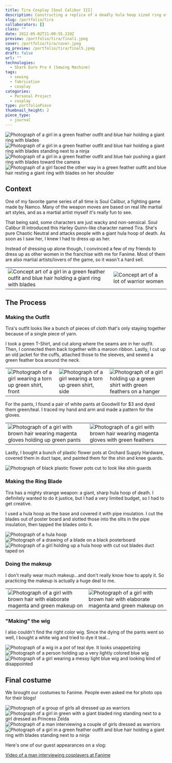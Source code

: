 ```yaml
---
title: Tira Cosplay [Soul Calibur III]
description: Constructing a replica of a deadly hula hoop sized ring of blades and a feathery costume on a budget.
slug: /portfolio/tira
collaborators: []
class: ""
date: 2012-05-02T21:09:55.210Z
preview: /portfolio/tira/final1.jpeg
cover: /portfolio/tira/cover.jpeg
og_preview: /portfolio/tira/final5.jpeg
draft: false
url: ""
technologies:
  - Shark Euro Pro X (Sewing Machine)
tags:
  - sewing
  - fabrication
  - cosplay
categories:
  - Personal Project
  - cosplay
type: portfolioPiece
thumbnail_height: 2
piece_type:
  - journal
---
```


![Photograph of a girl in a green feather outfit and blue hair holding a giant ring with blades](/portfolio/tira/final1.jpeg)
![Photograph of a girl in a green feather outfit and blue hair holding a giant ring with blades standing next to a ninja](/portfolio/tira/final4.jpeg)
![Photograph of a girl in a green feather outfit and blue hair pushing a giant ring with blades toward the camera](/portfolio/tira/final5.jpeg)
![Photograph of a girl faced the other way in a green feather outfit and blue hair resting a giant ring with blades on her shoulder](/portfolio/tira/final2.jpeg)


## Context

One of my favorite game series of all time is Soul Calibur, a fighting game made by Namco. Many of the weapon moves are based on real life martial art styles, and as a martial artist myself it's really fun to see.

That being said, some characters are just wacky and non-sensical. Soul Calibur III introduced this Harley Quinn-like character named Tira. She's pure Chaotic Neutral and attacks people with a giant hula hoop of death. As soon as I saw her, I knew I had to dress up as her.

Instead of dressing up alone though, I convinced a few of my friends to dress up as other women in the franchise with me for Fanime. Most of them are also martial artists/lovers of the game, so it wasn't a hard sell.

| | |
| -- | -- |
| ![Concept art of a girl in a green feather outfit and blue hair holding a giant ring with blades](/portfolio/tira/concept.jpeg) | ![Concept art of a lot of warrior women](/portfolio/tira/scgirls.jpeg) |

## The Process

### Making the Outfit

Tira's outfit looks like a bunch of pieces of cloth that's only staying together because of a single piece of yarn.

I took a green T-Shirt, and cut along where the seams are in her outfit. Then, I connected them back together with a maroon ribbon. Lastly, I cut up an old jacket for the cuffs, attached those to the sleeves, and sewed a green feather boa around the neck.

| | | |
| -- | -- | -- |
| ![Photograph of a girl wearing a torn up green shirt, front](/portfolio/tira/progress1.jpeg) | ![Photograph of a girl wearing a torn up green shirt, side](/portfolio/tira/progress2.jpeg) | ![Photograph of a girl holding up a green shirt with green feathers on a hanger](/portfolio/tira/progress3.jpeg) |

For the pants, I found a pair of white pants at Goodwill for $3 and dyed them green/teal. I traced my hand and arm and made a pattern for the gloves.

| | |
| -- | -- |
| ![Photograph of a girl with brown hair wearing magenta gloves holding up green pants](/portfolio/tira/pants1.jpeg) | ![Photograph of a girl with brown hair wearing magenta gloves with green feathers](/portfolio/tira/pants2.jpeg) |

Lastly, I bought a bunch of plastic flower pots at Orchard Supply Hardware, covered them in duct tape, and painted them for the shin and knee guards.

![Photograph of black plastic flower pots cut to look like shin guards](/portfolio/tira/shins.jpeg)

### Making the Ring Blade

Tira has a mighty strange weapon: a giant, sharp hula hoop of death. I definitely wanted to do it justice, but I had a very limited budget, so I had to get creative.

I used a hula hoop as the base and covered it with pipe insulation. I cut the blades out of poster board and slotted those into the slits in the pipe insulation, then tapped the blades onto it.

![Photograph of a hula hoop](/portfolio/tira/ring1.jpeg)
![Photograph of a drawing of a blade on a black posterboard](/portfolio/tira/ring2.jpeg)
![Photograph of a girl holding up a hula hoop with cut out blades duct taped on](/portfolio/tira/ring3.jpeg)

### Doing the makeup

I don't really wear much makeup...and don't really know how to apply it. So practicing the makeup is actually a huge deal to me.

| | |
| -- | -- |
| ![Photograph of a girl with brown hair with elaborate magenta and green makeup on](/portfolio/tira/makeup1.jpeg) | ![Photograph of a girl with brown hair with elaborate magenta and green makeup on](/portfolio/tira/makeup2.jpeg) |

### "Making" the wig
I also couldn't find the right color wig. Since the dying of the pants went so well, I bought a white wig and tried to dye it teal...

![Photograph of a wig in a pot of teal dye. It looks unappetizing](/portfolio/tira/dye1.jpeg)
![Photograph of a person holding up a very lightly colored blue wig](/portfolio/tira/dye2.jpeg)
![Photograph of a girl wearing a messy light blue wig and looking kind of disappointed](/portfolio/tira/dye3.jpeg)

## Final costume

We brought our costumes to Fanime. People even asked me for photo ops for their blogs!

![Photograph of a group of girls all dressed up as warriors](/portfolio/tira/group.jpeg)
![Photograph of a girl in green with a giant bladed ring standing next to a girl dressed as Princess Zelda](/portfolio/tira/final3.jpeg)
![Photograph of a man interviewing a couple of girls dressed as warriors](/portfolio/tira/vinnie.jpg)
![Photograph of a girl in a green feather outfit and blue hair holding a giant ring with blades standing next to a ninja](/portfolio/tira/final4.jpeg)

Here's one of our guest appearances on a vlog:

[Video of a man interviewing cosplayers at Fanime](https://www.youtube.com/embed/jqpM_-RoNwU?start=104)